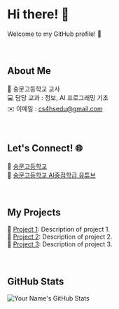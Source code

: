 # Hi there! 👋  
Welcome to my GitHub profile! 🌟  
<br><br>  
  

## About Me  
🏫 숭문고등학교 교사  
💻 담당 교과 : 정보, AI 프로그래밍 기초   
✉️ 이메일 : cs4hsedu@gmail.com   
<br><br>  


  
## Let's Connect! 🌐  
🔗 [숭문고등학교](https://soongmoon.sen.hs.kr/)  
🎥 [숭문고등학교 AI중점학급 유튜브](https://www.youtube.com/@soongmoonai_official)  
<br><br>  
 

  
## My Projects  
📌 [Project 1](https://github.com/project1): Description of project 1.  
📌 [Project 2](https://github.com/project2): Description of project 2.  
📌 [Project 3](https://github.com/project3): Description of project 3.  
<br><br>  


  
## GitHub Stats  
![Your Name's GitHub Stats](https://github-readme-stats.vercel.app/api?username=yourusername&show_icons=true&theme=dark)  


<br><br>  


